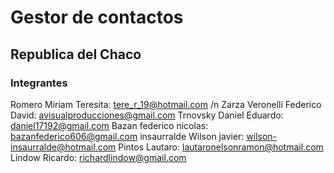 # Gestor de contactos

## Republica del Chaco	

### Integrantes 
Romero Miriam Teresita:             tere_r_19@hotmail.com /n
Zarza Veronelli Federico David:     avisualproducciones@gmail.com
Trnovsky Daniel Eduardo:	        daniel17192@gmail.com
Bazan federico nicolas:             bazanfederico606@gmail.com
insaurralde Wilson javier:          wilson-insaurralde@hotmail.com
Pintos Lautaro:                     lautaronelsonramon@hotmail.com
Lindow Ricardo:                     richardlindow@gmail.com
